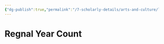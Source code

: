 ```yaml
---
{"dg-publish":true,"permalink":"/7-scholarly-details/arts-and-culture/legislation/rules-of-succession/regnal-year-count/"}
---
```


# Regnal Year Count
